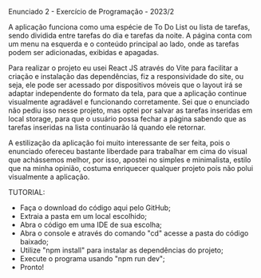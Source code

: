 Enunciado 2 - Exercício de Programação - 2023/2

A aplicação funciona como uma espécie de To Do List ou lista de tarefas, sendo dividida entre tarefas do dia e tarefas da noite. A página conta com um menu na esquerda e o conteúdo principal ao lado, onde as tarefas podem ser adicionadas, exibidas e apagadas.

Para realizar o projeto eu usei React JS através do Vite para facilitar a criação e instalação das dependências, fiz a responsividade do site, ou seja, ele pode ser acessado por dispositivos móveis que o layout irá se adaptar independente do formato da tela, para que a aplicação continue
visualmente agradável e funcionando corretamente. Sei que o enunciado não pediu isso nesse projeto, mas optei por salvar as tarefas inseridas 
em local storage, para que o usuário possa fechar a página sabendo que as tarefas inseridas na lista continuarão lá quando ele retornar.

A estilização da aplicação foi muito interessante de ser feita, pois o enunciado ofereceu bastante liberdade para trabalhar em cima do visual que
achássemos melhor, por isso, apostei no simples e minimalista, estilo que na minha opinião, costuma enriquecer qualquer projeto pois não
polui visualmente a aplicação.

TUTORIAL:

- Faça o download do código aqui pelo GitHub;
- Extraia a pasta em um local escolhido;
- Abra o código em uma IDE de sua escolha;
- Abra o console e através do comando "cd" acesse a pasta do código baixado;
- Utilize "npm install" para instalar as dependências do projeto;
- Execute o programa usando "npm run dev";
- Pronto!
  
